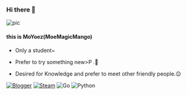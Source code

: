 ### Hi there 👋

![pic](https://cdn.himoyo.cn/img_service/ec43126fgy1go7lc9ta0bj22bc1awkjr.jpg)

#### this is MoYoez(MoeMagicMango)

  - Only a student~

  - Prefer to try something new>P .🤔

  - Desired for Knowledge and prefer to meet other friendly people.😉


[![Blogger](https://img.shields.io/badge/Blogger-FF5722?style=for-the-badge&logo=blogger&logoColor=white)](https://hi.himoyo.cn)
[![Steam](https://img.shields.io/badge/steam-%23000000.svg?style=for-the-badge&logo=steam&logoColor=white)](https://steamcommunity.com/id/akirasweetz)
![Go](https://img.shields.io/badge/go-%2300ADD8.svg?style=for-the-badge&logo=go&logoColor=white)
![Python](https://img.shields.io/badge/python-3670A0?style=for-the-badge&logo=python&logoColor=ffdd54)


